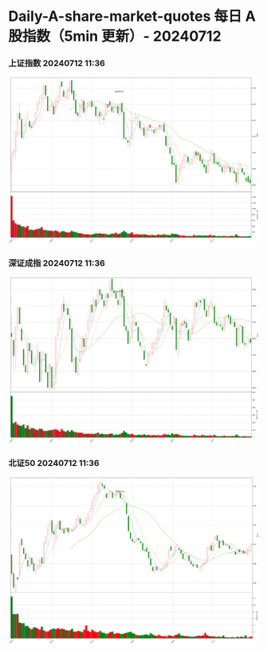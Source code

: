 
# Daily-A-share-market-quotes 每日 A 股指数（5min 更新）- 20240712

### 上证指数 20240712 11:36
![](./fig/2024/7/20240712-sh000001.png)

### 深证成指 20240712 11:36
![](./fig/2024/7/20240712-sz399001.png)

### 北证50 20240712 11:36
![](./fig/2024/7/20240712-bj899050.png)
